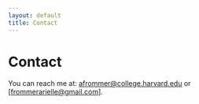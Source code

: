 ```yaml
---
layout: default
title: Contact
---
```


# Contact

You can reach me at: [afrommer@college.harvard.edu](mailto:afrommer@college.harvard.edu) or [frommerarielle@gmail.com].
